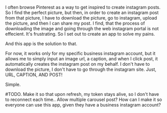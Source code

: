 I often browse Pinterest as a way to get inspired to create instagram posts. So I find the perfect picture, but then, in order to create an instagram post from that picture, I have to download the picture, go to instagram, upload the picture, and then I can share my post. I find, that the process of downloading the image and going through the web instagram portal is not effecient. It's frustrating. So I set out to create an app to solve my pains. 

And this app is the solution to that.

For now, it works only for my specific business instagram account, but it allows me to simply input an image url, a caption, and when I click post, it automatically creates the instagram post on my behalf. I don't have to download the picture, I don't have to go through the instagram site.
Just, URL, CAPTION, AND POST!

Simple.

#TODO.
Make it so that upon refresh, my token stays alive, so I don't have to reconnect each time.. 
Allow multiple carousel post?
How can I make it so everyone can use this app, given they have a business instagram account?
